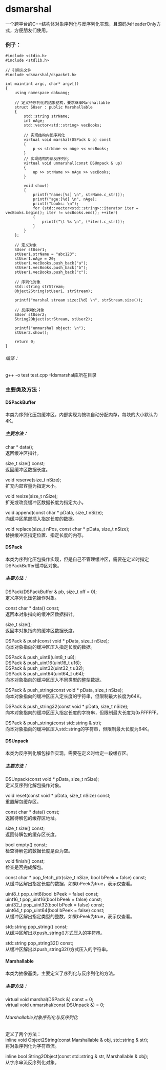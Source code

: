 # dsmarshal
一个跨平台的C++结构体对象序列化与反序列化实现，且源码为HeaderOnly方式，方便朋友们使用。

### 例子：
```
#include <stdio.h>
#include <stdlib.h>

// 引用头文件
#include <dsmarshal/dspacket.h>

int main(int argc, char* argv[])
{
    using namespace dakuang;

    // 定义待序列化的结象结构，要求继承Marshallable
    struct SUser : public Marshallable
    {
        std::string strName;
        int nAge;
        std::vector<std::string> vecBooks;

        // 实现结构内部序列化
        virtual void marshal(DSPack & p) const
        {
            p << strName << nAge << vecBooks;
        }
        // 实现结构内部反序列化
        virtual void unmarshal(const DSUnpack & up)
        {
            up >> strName >> nAge >> vecBooks;
        }

        void show()
        {
            printf("name:[%s] \n", strName.c_str());
            printf("age:[%d] \n", nAge);
            printf("books: \n");
            for (std::vector<std::string>::iterator iter = vecBooks.begin(); iter != vecBooks.end(); ++iter)
            {
                printf("\t %s \n", (*iter).c_str());
            }
        }
    };

    // 定义对象
    SUser stUser1;
    stUser1.strName = "abc123";
    stUser1.nAge = 20;
    stUser1.vecBooks.push_back("a");
    stUser1.vecBooks.push_back("b");
    stUser1.vecBooks.push_back("c");

    // 序列化对象
    std::string strStream;
    Object2String(stUser1, strStream);

    printf("marshal stream size:[%d] \n", strStream.size());

    // 反序列化对象
    SUser stUser2;
    String2Object(strStream, stUser2);

    printf("unmarshal object: \n");
    stUser2.show();

    return 0;
}
```

###### 编译：
g++ -o test test.cpp -Idsmarshal库所在目录

### 主要类及方法：

#### DSPackBuffer
本类为序列化压包缓冲区，内部实现为按块自动分配内存，每块的大小默认为4K。

##### 主要方法：
char * data(); <br>
返回缓冲区指针。

size_t size() const; <br>
返回缓冲区数据长度。

void reserve(size_t nSize); <br>
扩充内部容量为指定大小。

void resize(size_t nSize); <br>
扩充或改变缓冲区数据长度为指定大小。

void append(const char * pData, size_t nSize); <br>
向缓冲区尾部插入指定长度的数据。

void replace(size_t nPos, const char * pData, size_t nSize); <br>
替换缓冲区指定位置、指定长度的内存。

#### DSPack
本类为序列化压包操作实现，但是自己不管理缓冲区，需要在定义时指定DSPackBuffer缓冲区对象。

##### 主要方法：
DSPack(DSPackBuffer & pb, size_t off = 0); <br>
定义序列化压包操作对象。

const char * data() const; <br>
返回本对象指向的缓冲区数据指针。

size_t size(); <br>
返回本对象指向的缓冲区数据长度。

DSPack & push(const void * pData, size_t nSize); <br>
向本对象指向的缓冲区压入指定长度的数据。

DSPack & push_uint8(uint8_t u8); <br>
DSPack & push_uint16(uint16_t u16); <br>
DSPack & push_uint32(uint32_t u32); <br>
DSPack & push_uint64(uint64_t u64); <br>
向本对象指向的缓冲区压入不同类型的整型数据。

DSPack & push_string(const void * pData, size_t nSize); <br>
向本对象指向的缓冲区压入定长度的字符串，但限制最大长度为64K。

DSPack & push_string32(const void * pData, size_t nSize); <br>
向本对象指向的缓冲区压入指定长度的字符串，但限制最大长度为0xFFFFFF。

DSPack & push_string(const std::string & str); <br>
向本对象指向的缓冲区压入std::string的字符串，但限制最大长度为64K。

#### DSUnpack
本类为反序列化解包操作实现，需要在定义时给定一段缓存区。

##### 主要方法：
DSUnpack(const void * pData, size_t nSize); <br>
定义反序列化解包操作对象。

void reset(const void * pData, size_t nSize) const; <br>
重置解包缓存区。

const char * data() const; <br>
返回待解包的缓存区地址。

size_t size() const; <br>
返回待解包的缓存区长度。

bool empty() const; <br>
检查待解包的数据长度是否为空。

void finish() const; <br>
检查是否完成解包。

const char * pop_fetch_ptr(size_t nSize, bool bPeek = false) const; <br>
从缓冲区解出指定长度的数据，如果bPeek为true，表示仅查看。

uint8_t pop_uint8(bool bPeek = false) const; <br>
uint16_t pop_uint16(bool bPeek = false) const; <br>
uint32_t pop_uint32(bool bPeek = false) const; <br>
uint64_t pop_uint64(bool bPeek = false) const; <br>
从缓冲区解出指定类型的整数，如果bPeek为true，表示仅查看。

std::string pop_string() const; <br>
从缓冲区解出以push_string()方式压入的字符串。

std::string pop_string32() const; <br>
从缓冲区解出以push_string32()方式压入的字符串。

#### Marshallable
本类为抽像基类，主要定义了序列化与反序列化的方法。

##### 主要方法：
virtual void marshal(DSPack &) const = 0; <br>
virtual void unmarshal(const DSUnpack &) = 0;

###### Marshallable对象序列化与反序列化
定义了两个方法：<br>
inline void Object2String(const Marshallable & obj, std::string & str); <br>
将对象序列化为字符串流。

inline bool String2Object(const std::string & str, Marshallable & obj); <br>
从字序串流反序列化对象。
